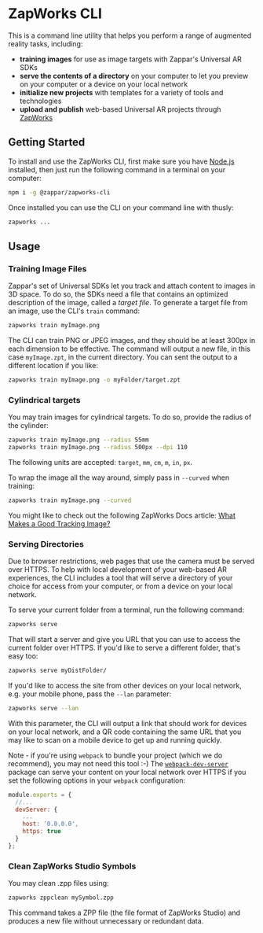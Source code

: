 # ZapWorks CLI

This is a command line utility that helps you perform a range of augmented reality tasks, including:

- **training images** for use as image targets with Zappar's Universal AR SDKs
- **serve the contents of a directory** on your computer to let you preview on your computer or a device on your local network
- **initialize new projects** with templates for a variety of tools and technologies
- **upload and publish** web-based Universal AR projects through [ZapWorks](https://zap.works/)

## Getting Started

To install and use the ZapWorks CLI, first make sure you have [Node.js](https://nodejs.org/) installed, then just run the following command in a terminal on your computer:

```sh
npm i -g @zappar/zapworks-cli
```

Once installed you can use the CLI on your command line with thusly:

```sh
zapworks ...
```

## Usage

### Training Image Files

Zappar's set of Universal SDKs let you track and attach content to images in 3D space. To do so, the SDKs need a file that contains an optimized description of the image, called a *target file*. To generate a target file from an image, use the CLI's `train` command:

```sh
zapworks train myImage.png
```

The CLI can train PNG or JPEG images, and they should be at least 300px in each dimension to be effective. The command will output a new file, in this case `myImage.zpt`, in the current directory. You can sent the output to a different location if you like:

```sh
zapworks train myImage.png -o myFolder/target.zpt
```

### Cylindrical targets

You may train images for cylindrical targets. To do so, provide the radius of the cylinder:

```sh
zapworks train myImage.png --radius 55mm
zapworks train myImage.png --radius 500px --dpi 110
```

The following units are accepted: `target`, `mm`, `cm`, `m`, `in`, `px`.

To wrap the image all the way around, simply pass in `--curved` when training:

```sh
zapworks train myImage.png --curved
```

You might like to check out the following ZapWorks Docs article: [What Makes a Good Tracking Image?](https://docs.zap.works/best-practices/projects/what-makes-good-tracking-image/)

### Serving Directories

Due to browser restrictions, web pages that use the camera must be served over HTTPS. To help with local development of your web-based AR experiences, the CLI includes a tool that will serve a directory of your choice for access from your computer, or from a device on your local network.

To serve your current folder from a terminal, run the following command:

```sh
zapworks serve
```

That will start a server and give you URL that you can use to access the current folder over HTTPS. If you'd like to serve a different folder, that's easy too:

```sh
zapworks serve myDistFolder/
```

If you'd like to access the site from other devices on your local network, e.g. your mobile phone, pass the `--lan` parameter:

```sh
zapworks serve --lan
```

With this parameter, the CLI will output a link that should work for devices on your local network, and a QR code containing the same URL that you may like to scan on a mobile device to get up and running quickly.

Note - if you're using `webpack` to bundle your project (which we do recommend), you may not need this tool :-) The [`webpack-dev-server`](https://webpack.js.org/configuration/dev-server/) package can serve your content on your local network over HTTPS if you set the following options in your `webpack` configuration:

```js
module.exports = {
  //...
  devServer: {
    ...
    host: '0.0.0.0',
    https: true
  }
};
```

### Clean ZapWorks Studio Symbols

You may clean .zpp files using:

```sh
zapworks zppclean mySymbol.zpp
```

This command takes a ZPP file (the file format of ZapWorks Studio) and produces a new file without unnecessary or redundant data.
